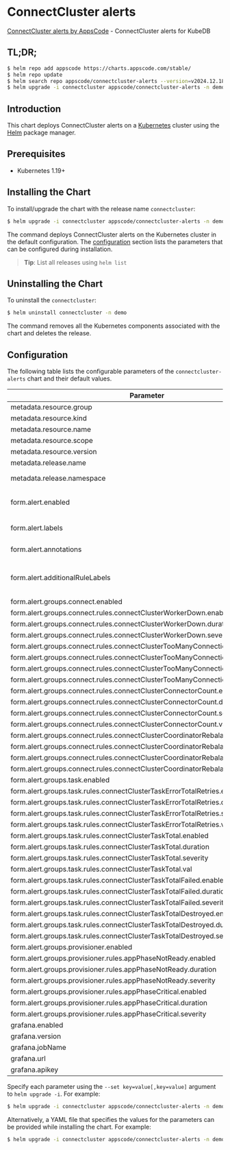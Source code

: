 # ConnectCluster alerts

[ConnectCluster alerts by AppsCode](https://github.com/appscode/alerts) - ConnectCluster alerts for KubeDB

## TL;DR;

```bash
$ helm repo add appscode https://charts.appscode.com/stable/
$ helm repo update
$ helm search repo appscode/connectcluster-alerts --version=v2024.12.18
$ helm upgrade -i connectcluster appscode/connectcluster-alerts -n demo --create-namespace --version=v2024.12.18
```

## Introduction

This chart deploys ConnectCluster alerts on a [Kubernetes](http://kubernetes.io) cluster using the [Helm](https://helm.sh) package manager.

## Prerequisites

- Kubernetes 1.19+

## Installing the Chart

To install/upgrade the chart with the release name `connectcluster`:

```bash
$ helm upgrade -i connectcluster appscode/connectcluster-alerts -n demo --create-namespace --version=v2024.12.18
```

The command deploys ConnectCluster alerts on the Kubernetes cluster in the default configuration. The [configuration](#configuration) section lists the parameters that can be configured during installation.

> **Tip**: List all releases using `helm list`

## Uninstalling the Chart

To uninstall the `connectcluster`:

```bash
$ helm uninstall connectcluster -n demo
```

The command removes all the Kubernetes components associated with the chart and deletes the release.

## Configuration

The following table lists the configurable parameters of the `connectcluster-alerts` chart and their default values.

|                                     Parameter                                     |                  Description                  |                     Default                      |
|-----------------------------------------------------------------------------------|-----------------------------------------------|--------------------------------------------------|
| metadata.resource.group                                                           |                                               | <code>kafka.kubedb.com</code>                    |
| metadata.resource.kind                                                            |                                               | <code>ConnectCluster</code>                      |
| metadata.resource.name                                                            |                                               | <code>connectclusters</code>                     |
| metadata.resource.scope                                                           |                                               | <code>Namespaced</code>                          |
| metadata.resource.version                                                         |                                               | <code>v1alpha1</code>                            |
| metadata.release.name                                                             | Release name                                  | <code>""</code>                                  |
| metadata.release.namespace                                                        | Release namespace                             | <code>""</code>                                  |
| form.alert.enabled                                                                | # Enable PrometheusRule alerts                | <code>warning</code>                             |
| form.alert.labels                                                                 | # Labels for default rules                    | <code>{"release":"kube-prometheus-stack"}</code> |
| form.alert.annotations                                                            | # Annotations for default rules               | <code>{}</code>                                  |
| form.alert.additionalRuleLabels                                                   | # Additional labels for PrometheusRule alerts | <code>{}</code>                                  |
| form.alert.groups.connect.enabled                                                 |                                               | <code>warning</code>                             |
| form.alert.groups.connect.rules.connectClusterWorkerDown.enabled                  |                                               | <code>true</code>                                |
| form.alert.groups.connect.rules.connectClusterWorkerDown.duration                 |                                               | <code>"1m"</code>                                |
| form.alert.groups.connect.rules.connectClusterWorkerDown.severity                 |                                               | <code>critical</code>                            |
| form.alert.groups.connect.rules.connectClusterTooManyConnections.enabled          |                                               | <code>true</code>                                |
| form.alert.groups.connect.rules.connectClusterTooManyConnections.duration         |                                               | <code>"2m"</code>                                |
| form.alert.groups.connect.rules.connectClusterTooManyConnections.val              |                                               | <code>80</code>                                  |
| form.alert.groups.connect.rules.connectClusterTooManyConnections.severity         |                                               | <code>warning</code>                             |
| form.alert.groups.connect.rules.connectClusterConnectorCount.enabled              |                                               | <code>true</code>                                |
| form.alert.groups.connect.rules.connectClusterConnectorCount.duration             |                                               | <code>"1m"</code>                                |
| form.alert.groups.connect.rules.connectClusterConnectorCount.severity             |                                               | <code>warning</code>                             |
| form.alert.groups.connect.rules.connectClusterConnectorCount.val                  |                                               | <code>50</code>                                  |
| form.alert.groups.connect.rules.connectClusterCoordinatorRebalanceFailed.enabled  |                                               | <code>true</code>                                |
| form.alert.groups.connect.rules.connectClusterCoordinatorRebalanceFailed.duration |                                               | <code>"1m"</code>                                |
| form.alert.groups.connect.rules.connectClusterCoordinatorRebalanceFailed.severity |                                               | <code>critical</code>                            |
| form.alert.groups.connect.rules.connectClusterCoordinatorRebalanceFailed.val      |                                               | <code>10</code>                                  |
| form.alert.groups.task.enabled                                                    |                                               | <code>warning</code>                             |
| form.alert.groups.task.rules.connectClusterTaskErrorTotalRetries.enabled          |                                               | <code>true</code>                                |
| form.alert.groups.task.rules.connectClusterTaskErrorTotalRetries.duration         |                                               | <code>"1m"</code>                                |
| form.alert.groups.task.rules.connectClusterTaskErrorTotalRetries.severity         |                                               | <code>critical</code>                            |
| form.alert.groups.task.rules.connectClusterTaskErrorTotalRetries.val              |                                               | <code>5</code>                                   |
| form.alert.groups.task.rules.connectClusterTaskTotal.enabled                      |                                               | <code>true</code>                                |
| form.alert.groups.task.rules.connectClusterTaskTotal.duration                     |                                               | <code>"1m"</code>                                |
| form.alert.groups.task.rules.connectClusterTaskTotal.severity                     |                                               | <code>warning</code>                             |
| form.alert.groups.task.rules.connectClusterTaskTotal.val                          |                                               | <code>150</code>                                 |
| form.alert.groups.task.rules.connectClusterTaskTotalFailed.enabled                |                                               | <code>true</code>                                |
| form.alert.groups.task.rules.connectClusterTaskTotalFailed.duration               |                                               | <code>"1m"</code>                                |
| form.alert.groups.task.rules.connectClusterTaskTotalFailed.severity               |                                               | <code>warning</code>                             |
| form.alert.groups.task.rules.connectClusterTaskTotalDestroyed.enabled             |                                               | <code>true</code>                                |
| form.alert.groups.task.rules.connectClusterTaskTotalDestroyed.duration            |                                               | <code>"1m"</code>                                |
| form.alert.groups.task.rules.connectClusterTaskTotalDestroyed.severity            |                                               | <code>warning</code>                             |
| form.alert.groups.provisioner.enabled                                             |                                               | <code>warning</code>                             |
| form.alert.groups.provisioner.rules.appPhaseNotReady.enabled                      |                                               | <code>true</code>                                |
| form.alert.groups.provisioner.rules.appPhaseNotReady.duration                     |                                               | <code>"1m"</code>                                |
| form.alert.groups.provisioner.rules.appPhaseNotReady.severity                     |                                               | <code>critical</code>                            |
| form.alert.groups.provisioner.rules.appPhaseCritical.enabled                      |                                               | <code>true</code>                                |
| form.alert.groups.provisioner.rules.appPhaseCritical.duration                     |                                               | <code>"15m"</code>                               |
| form.alert.groups.provisioner.rules.appPhaseCritical.severity                     |                                               | <code>warning</code>                             |
| grafana.enabled                                                                   |                                               | <code>false</code>                               |
| grafana.version                                                                   |                                               | <code>8.2.3</code>                               |
| grafana.jobName                                                                   |                                               | <code>kubedb-databases</code>                    |
| grafana.url                                                                       |                                               | <code>""</code>                                  |
| grafana.apikey                                                                    |                                               | <code>""</code>                                  |


Specify each parameter using the `--set key=value[,key=value]` argument to `helm upgrade -i`. For example:

```bash
$ helm upgrade -i connectcluster appscode/connectcluster-alerts -n demo --create-namespace --version=v2024.12.18 --set metadata.resource.group=kafka.kubedb.com
```

Alternatively, a YAML file that specifies the values for the parameters can be provided while
installing the chart. For example:

```bash
$ helm upgrade -i connectcluster appscode/connectcluster-alerts -n demo --create-namespace --version=v2024.12.18 --values values.yaml
```
